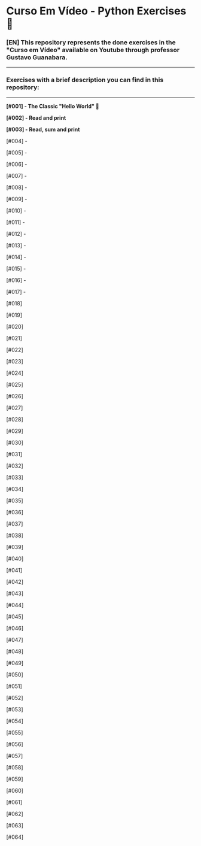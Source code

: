 # Curso Em Vídeo - Python Exercises 🐍
### [EN] This repository represents the done exercises in the "Curso em Vídeo" available on Youtube through professor Gustavo Guanabara.

---
### Exercises with a brief description you can find in this repository:
---

**[#001] - The Classic "Hello World" 💎**

**[#002] - Read and print**

**[#003] - Read, sum and print**

[#004] -

[#005] -

[#006] -

[#007] -

[#008] -

[#009] -

[#010] -

[#011] -

[#012] -

[#013] -

[#014] -

[#015] -

[#016] -

[#017] -

[#018]

[#019]

[#020]

[#021]

[#022]

[#023]

[#024]

[#025]

[#026]

[#027]

[#028]

[#029]

[#030]

[#031]

[#032]

[#033]

[#034]

[#035]

[#036]

[#037]

[#038]

[#039]

[#040]

[#041]

[#042]

[#043]

[#044]

[#045]

[#046]

[#047]

[#048]

[#049]

[#050]

[#051]

[#052]

[#053]

[#054]

[#055]

[#056]

[#057]

[#058]

[#059]

[#060]

[#061]

[#062]

[#063]

[#064]
